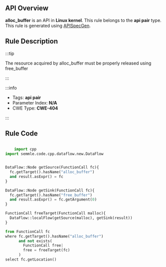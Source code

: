 ---
---


## API Overview
**alloc_buffer** is an API in **Linux kernel**. This rule belongs to the **api pair** type. This rule is generated using [APISpecGen](../../tools/APISpecGen).
## Rule Description

:::tip

The resource acquired by alloc_buffer must be properly released using free_buffer

:::

:::info

- Tags: **api pair**
- Parameter Index: **N/A**
- CWE Type: **CWE-404**

:::

## Rule Code
```python

    import cpp
import semmle.code.cpp.dataflow.new.DataFlow


DataFlow::Node getSource(FunctionCall fc){
  fc.getTarget().hasName("alloc_buffer")
  and result.asExpr() = fc
}

DataFlow::Node getSink(FunctionCall fc){
  fc.getTarget().hasName("free_buffer")
  and result.asExpr() = fc.getArgument(0)
}

FunctionCall freeTarget(FunctionCall malloc){
  DataFlow::localFlow(getSource(malloc), getSink(result))
}

from FunctionCall fc
where fc.getTarget().hasName("alloc_buffer")
      and not exists(
        FunctionCall free| 
        free = freeTarget(fc)
      )
select fc.getLocation()

    
```